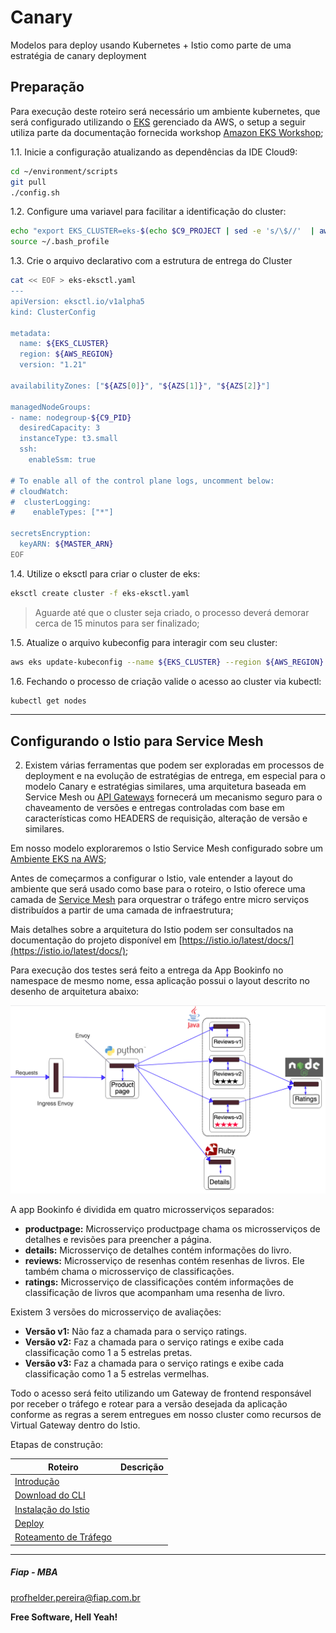 # Canary

Modelos para deploy usando Kubernetes + Istio como parte de uma estratégia de canary deployment

## Preparação

Para execução deste roteiro será necessário um ambiente kubernetes, que será configurado utilizando o [EKS](https://aws.amazon.com/eks/) gerenciado da AWS, o setup a seguir utiliza parte da documentação fornecida workshop [Amazon EKS Workshop](https://www.eksworkshop.com/);

1.1. Inicie a configuração atualizando as dependências da IDE Cloud9:

```sh
cd ~/environment/scripts
git pull
./config.sh
```

1.2. Configure uma variavel para facilitar a identificação do cluster:

```sh
echo "export EKS_CLUSTER=eks-$(echo $C9_PROJECT | sed -e 's/\$//'  | awk -F '\\-Cloud' '{print $1}')" | tee -a ~/.bash_profile
source ~/.bash_profile
```

1.3. Crie o arquivo declarativo com a estrutura de entrega do Cluster

```sh
cat << EOF > eks-eksctl.yaml
---
apiVersion: eksctl.io/v1alpha5
kind: ClusterConfig

metadata:
  name: ${EKS_CLUSTER}
  region: ${AWS_REGION}
  version: "1.21"

availabilityZones: ["${AZS[0]}", "${AZS[1]}", "${AZS[2]}"]

managedNodeGroups:
- name: nodegroup-${C9_PID}
  desiredCapacity: 3
  instanceType: t3.small
  ssh:
    enableSsm: true

# To enable all of the control plane logs, uncomment below:
# cloudWatch:
#  clusterLogging:
#    enableTypes: ["*"]

secretsEncryption:
  keyARN: ${MASTER_ARN}
EOF

```

1.4. Utilize o eksctl para criar o cluster de eks:

```sh
eksctl create cluster -f eks-eksctl.yaml 
```

> Aguarde até que o cluster seja criado, o processo deverá demorar cerca de 15 minutos para ser finalizado;

1.5. Atualize o arquivo kubeconfig para interagir com seu cluster:

```sh
aws eks update-kubeconfig --name ${EKS_CLUSTER} --region ${AWS_REGION}
```

1.6. Fechando o processo de criação valide o acesso ao cluster via kubectl:

```sh
kubectl get nodes
```

---

## Configurando o Istio para Service Mesh

2. Existem várias ferramentas que podem ser exploradas em processos de deployment e na evolução de estratégias de entrega, em especial para o modelo Canary e estratégias similares, uma arquitetura baseada em Service Mesh ou [API Gateways](https://www.getambassador.io/docs/edge-stack/latest/topics/using/canary/) fornecerá um mecanismo seguro para o chaveamento de versões e entregas controladas com base em características como HEADERS de requisição, alteração de versão e similares.

Em nosso modelo exploraremos o Istio Service Mesh configurado sobre um [Ambiente EKS na AWS](https://www.eksworkshop.com/advanced/310_servicemesh_with_istio/);

Antes de começarmos a configurar o Istio, vale entender a layout do ambiente que será usado como base para o roteiro, o Istio oferece uma camada de [Service Mesh](https://istio.io/latest/about/service-mesh/) para orquestrar o tráfego entre micro serviços distribuídos a partir de uma camada de infraestrutura;

Mais detalhes sobre a arquitetura do Istio podem ser consultados na documentação do projeto disponível em [https://istio.io/latest/docs/](https://istio.io/latest/docs/);

Para execução dos testes será feito a entrega da App Bookinfo no namespace de mesmo nome, essa aplicação possui o layout descrito no desenho de arquitetura abaixo:

![alt tag](https://github.com/FiapDevOps/automation/blob/dcc279337cce26af494f562c9c1fbeef04de413c/eks-canary/images/istio_bookinfo_architecture.png)

A app Bookinfo é dividida em quatro microsserviços separados:

- **productpage:** Microsserviço productpage chama os microsserviços de detalhes e revisões para preencher a página.
- **details:** Microsserviço de detalhes contém informações do livro.
- **reviews:** Microsserviço de resenhas contém resenhas de livros. Ele também chama o microsserviço de classificações.
- **ratings:** Microsserviço de classificações contém informações de classificação de livros que acompanham uma resenha de livro.

Existem 3 versões do microsserviço de avaliações:

- **Versão v1:** Não faz a chamada para o serviço ratings.
- **Versão v2:** Faz a chamada para o serviço ratings e exibe cada classificação como 1 a 5 estrelas pretas.
- **Versão v3:** Faz a chamada para o serviço ratings e exibe cada classificação como 1 a 5 estrelas vermelhas.

Todo o acesso será feito utilizando um Gateway de frontend responsável por receber o tráfego e rotear para a versão desejada da aplicação conforme as regras a serem entregues em nosso cluster como recursos de Virtual Gateway dentro do Istio.

Etapas de construção:

| Roteiro       | Descrição |
|-------------------|-----------|
| [Introdução](https://www.eksworkshop.com/advanced/310_servicemesh_with_istio/introduction/) |
| [Download do CLI](https://www.eksworkshop.com/advanced/310_servicemesh_with_istio/download/) |
| [Instalação do Istio](https://www.eksworkshop.com/advanced/310_servicemesh_with_istio/install/) |
| [Deploy](https://www.eksworkshop.com/advanced/310_servicemesh_with_istio/deploy/) |
| [Roteamento de Tráfego](https://www.eksworkshop.com/advanced/310_servicemesh_with_istio/routing/) |

---

##### Fiap - MBA
profhelder.pereira@fiap.com.br

**Free Software, Hell Yeah!**